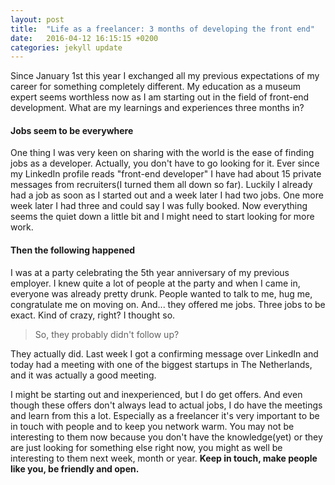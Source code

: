 ```yaml
---
layout: post
title:  "Life as a freelancer: 3 months of developing the front end"
date:   2016-04-12 16:15:15 +0200
categories: jekyll update
---
```


Since January 1st this year I exchanged all my previous expectations of my career for something completely different. My education as a museum expert seems worthless now as I am starting out in the field of front-end development. What are my learnings and experiences three months in?

#### Jobs seem to be everywhere 
One thing I was very keen on sharing with the world is the ease of finding jobs as a developer. Actually, you don't have to go looking for it. Ever since my LinkedIn profile reads "front-end developer" I have had about 15 private messages from recruiters(I turned them all down so far). 
Luckily I already had a job as soon as I started out and a week later I had two jobs. One more week later I had three and could say I was fully booked. Now everything seems the quiet down a little bit and I might need to start looking for more work. 

#### Then the following happened
I was at a party celebrating the 5th year anniversary of my previous employer. I knew quite a lot of people at the party and when I came in, everyone was already pretty drunk. People wanted to talk to me, hug me, congratulate me on moving on. And... they offered me jobs. Three jobs to be exact. Kind of crazy, right? I thought so. 

> So, they probably didn't follow up? 

They actually did. Last week I got a confirming message over LinkedIn and today had a meeting with one of the biggest startups in The Netherlands, and it was actually a good meeting. 

I might be starting out and inexperienced, but I do get offers. And even though these offers don't always lead to actual jobs, I do have the meetings and learn from this a lot. Especially as a freelancer it's very important to be in touch with people and to keep you network warm. You may not be interesting to them now because you don't have the knowledge(yet) or they are just looking for something else right now, you might as well be interesting to them next week, month or year. **Keep in touch, make people like you, be friendly and open.**